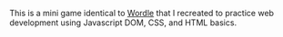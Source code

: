 This is a mini game identical to [Wordle](https://www.nytimes.com/games/wordle/index.html) that I recreated to
practice web development using Javascript DOM, CSS, and HTML basics.

